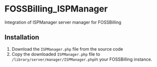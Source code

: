 # FOSSBilling_ISPManager
Integration of ISPManager server manager for FOSSBilling

## Installation
1. Download the `ISPManager.php` file from the source code
2. Copy the downloaded `ISPManager.php` file to `/library/server/manager/ISPManager.php`in your FOSSBilling instance.
